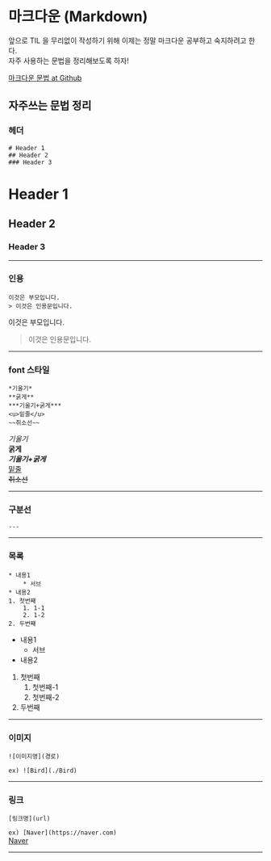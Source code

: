 # 마크다운 (Markdown)
앞으로 TIL 을 무리없이 작성하기 위해 이제는 정말 마크다운 공부하고 숙지하려고 한다.  
자주 사용하는 문법을 정리해보도록 하자!  

[마크다운 문법 at Github](https://docs.github.com/en/github/writing-on-github/getting-started-with-writing-and-formatting-on-github/basic-writing-and-formatting-syntax)

## **자주쓰는 문법 정리**
### 헤더
```
# Header 1
## Header 2
### Header 3
```
# Header 1
## Header 2
### Header 3

---
### 인용
```
이것은 부모입니다.
> 이것은 인용문입니다.
```

이것은 부모입니다.
> 이것은 인용문입니다.

---

### font 스타일
```
*기울기*
**굵게**
***기울기+굵게*** 
<u>밑줄</u>
~~취소선~~
```
*기울기*   
**굵게**    
***기울기+굵게***   
<u>밑줄</u>   
~~취소선~~

---

### 구분선
```
---
```
---

### 목록
```
* 내용1
    * 서브
* 내용2
1. 첫번째
    1. 1-1
    2. 1-2
2. 두번째
```
* 내용1
    * 서브
* 내용2
1. 첫번째
    1. 첫번째-1
    2. 첫번째-2
2. 두번째

---

### 이미지
```
![이미지명](경로)
```
`ex) ![Bird](./Bird)`

---

### 링크
```
[링크명](url)
```
`ex) [Naver](https://naver.com)`   
[Naver](https://naver.com)

---

